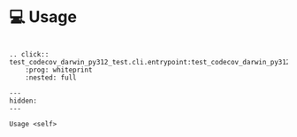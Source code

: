 <!--
SPDX-FileCopyrightText: © 2024 Romain Brault <mail@romainbrault.com>

SPDX-License-Identifier: CC0-1.0
-->

# 💻 Usage

```{eval-rst}

.. click:: test_codecov_darwin_py312_test.cli.entrypoint:test_codecov_darwin_py312_test
    :prog: whiteprint
    :nested: full
```

```{toctree}
---
hidden:
---

Usage <self>
```
